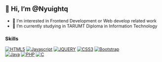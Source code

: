 <h2> 👋 Hi, I’m @Nyuightq </h2>

- 👀 I’m interested in Frontend Development or Web develop related work
- 🌱 I’m currently studying in TARUMT Diploma in Information Technology

<h3> Skills </h3>

[![HTML5][HTML5.com]][HTML5-url]
[![Javascript][Javascript.com]][Javascript-url]
[![JQUERY][JQUERY.com]][JQUERY-url]
[![CSS3][CSS3.com]][CSS3-url]
[![Bootstrap][Bootstrap.com]][Bootstrap-url]
<br>
[![Java][Java.com]][Java-url]
[![PHP][PHP.com]][PHP-url]
[![C][C.com]][C-url]



[Bootstrap.com]:https://img.shields.io/badge/bootstrap-%23563D7C.svg?style=for-the-badge&logo=bootstrap&logoColor=white
[Bootstrap-url]: https://getbootstrap.com/
[Javascript.com]: https://img.shields.io/badge/JavaScript-F7DF1E?style=for-the-badge&logo=javascript&logoColor=black
[Javascript-url]: https://www.javascript.com/
[CSS3.com]: https://img.shields.io/badge/CSS3-1572B6?style=for-the-badge&logo=css3&logoColor=white/
[CSS3-url]: https://www.css3.com/
[HTML5.com]: https://img.shields.io/badge/html5-FF6800.svg?style=for-the-badge&logo=html5&logoColor=white
[HTML5-url]: https://html5.org/
[JQUERY.com]: https://img.shields.io/badge/jquery-0094FF.svg?style=for-the-badge&logo=jQuery&logoColor=C0E5FF
[JQUERY-url]: https://jquery.com/
[PHP.com]: https://img.shields.io/badge/PHP-7A86B8.svg?style=for-the-badge&logo=PHP&logoColor=white
[PHP-url]: https://www.php.net/
[C.com]: https://img.shields.io/badge/C-1572B6.svg?style=for-the-badge&logo=C&logoColor=white
[C-url]: https://devdocs.io/c/
[Java.com]: https://img.shields.io/badge/Java-F7DF1E.svg?style=for-the-badge&logo=Java&logoColor=white
[Java-url]: https://www.java.com/
